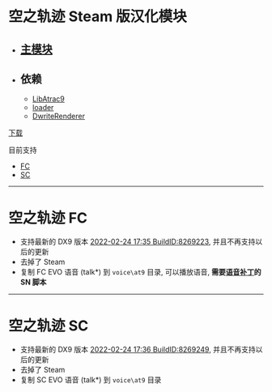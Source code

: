 空之轨迹 Steam 版汉化模块
=============

* ## [主模块](https://github.com/Ouroboros/Falcom/tree/master/ED6Steam/frida)

* ## 依赖
  * [LibAtrac9](https://github.com/Ouroboros/LibAtrac9/tree/master/C)
  * [loader](https://github.com/Ouroboros/Falcom/tree/master/ed83/loader)
  * [DwriteRenderer](https://github.com/Ouroboros/Falcom/tree/master/ED6Steam/DwriteRenderer)

[下载](https://pan.baidu.com/s/1gdSPdHh)

目前支持
* [FC](#空之轨迹-fc)
* [SC](#空之轨迹-sc)

--------------------

空之轨迹 FC
=============

* 支持最新的 DX9 版本 [2022-02-24 17:35 BuildID:8269223](https://steamdb.info/patchnotes/8269223/), 并且不再支持以后的更新
* 去掉了 Steam
* 复制 FC EVO 语音 (talk\*) 到 `voice\at9` 目录, 可以播放语音, **需要[语音补丁](https://trails-game.com/resource/patches/patch-sora/)的 SN 脚本**

--------------------

空之轨迹 SC
=============

* 支持最新的 DX9 版本 [2022-02-24 17:36 BuildID:8269249](https://steamdb.info/patchnotes/8269249/), 并且不再支持以后的更新
* 去掉了 Steam
* 复制 SC EVO 语音 (talk\*) 到 `voice\at9` 目录
